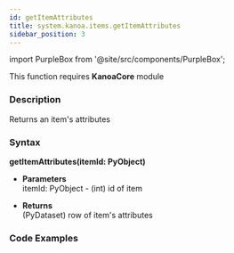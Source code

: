 ```yaml
---
id: getItemAttributes
title: system.kanoa.items.getItemAttributes
sidebar_position: 3
---
```

import PurpleBox from '@site/src/components/PurpleBox';

<PurpleBox>This function requires <b>KanoaCore</b> module</PurpleBox>


### Description
Returns an item's attributes 

### Syntax
**getItemAttributes(itemId: PyObject)**

- **Parameters**  
    itemId: PyObject - (int) id of item 


- **Returns**  
    (PyDataset) row of item's attributes 


### Code Examples

```py

```